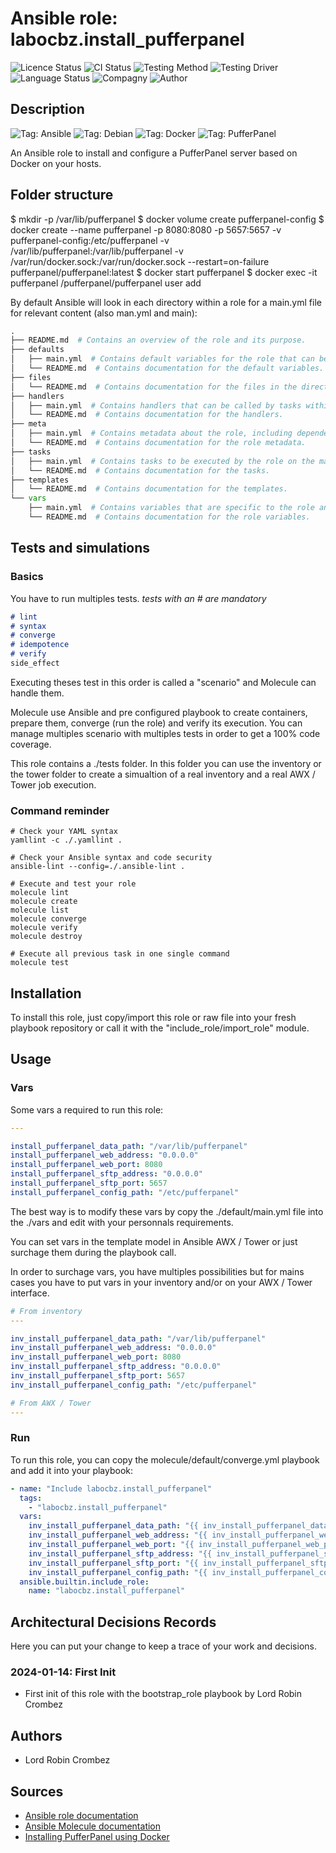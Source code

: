 # Ansible role: labocbz.install_pufferpanel

![Licence Status](https://img.shields.io/badge/licence-MIT-brightgreen)
![CI Status](https://img.shields.io/badge/CI-success-brightgreen)
![Testing Method](https://img.shields.io/badge/Testing%20Method-Ansible%20Molecule-blueviolet)
![Testing Driver](https://img.shields.io/badge/Testing%20Driver-docker-blueviolet)
![Language Status](https://img.shields.io/badge/language-Ansible-red)
![Compagny](https://img.shields.io/badge/Compagny-Labo--CBZ-blue)
![Author](https://img.shields.io/badge/Author-Lord%20Robin%20Crombez-blue)

## Description

![Tag: Ansible](https://img.shields.io/badge/Tech-Ansible-orange)
![Tag: Debian](https://img.shields.io/badge/Tech-Debian-orange)
![Tag: Docker](https://img.shields.io/badge/Tech-Docker-orange)
![Tag: PufferPanel](https://img.shields.io/badge/Tech-PufferPanel-orange)

An Ansible role to install and configure a PufferPanel server based on Docker on your hosts.

## Folder structure

$ mkdir -p /var/lib/pufferpanel
$ docker volume create pufferpanel-config
$ docker create --name pufferpanel -p 8080:8080 -p 5657:5657 -v pufferpanel-config:/etc/pufferpanel -v /var/lib/pufferpanel:/var/lib/pufferpanel -v /var/run/docker.sock:/var/run/docker.sock --restart=on-failure pufferpanel/pufferpanel:latest
$ docker start pufferpanel
$ docker exec -it pufferpanel /pufferpanel/pufferpanel user add

By default Ansible will look in each directory within a role for a main.yml file for relevant content (also man.yml and main):

```PYTHON
.
├── README.md  # Contains an overview of the role and its purpose.
├── defaults
│   ├── main.yml  # Contains default variables for the role that can be overridden by users.
│   └── README.md  # Contains documentation for the default variables.
├── files
│   └── README.md  # Contains documentation for the files in the directory.
├── handlers
│   ├── main.yml  # Contains handlers that can be called by tasks within the role.
│   └── README.md  # Contains documentation for the handlers.
├── meta
│   ├── main.yml  # Contains metadata about the role, including dependencies and supported platforms.
│   └── README.md  # Contains documentation for the role metadata.
├── tasks
│   ├── main.yml  # Contains tasks to be executed by the role on the managed nodes.
│   └── README.md  # Contains documentation for the tasks.
├── templates
│   └── README.md  # Contains documentation for the templates.
└── vars
    ├── main.yml  # Contains variables that are specific to the role and are not meant to be overridden.
    └── README.md  # Contains documentation for the role variables.
```

## Tests and simulations

### Basics

You have to run multiples tests. *tests with an # are mandatory*

```MARKDOWN
# lint
# syntax
# converge
# idempotence
# verify
side_effect
```

Executing theses test in this order is called a "scenario" and Molecule can handle them.

Molecule use Ansible and pre configured playbook to create containers, prepare them, converge (run the role) and verify its execution.
You can manage multiples scenario with multiples tests in order to get a 100% code coverage.

This role contains a ./tests folder. In this folder you can use the inventory or the tower folder to create a simualtion of a real inventory and a real AWX / Tower job execution.

### Command reminder

```SHELL
# Check your YAML syntax
yamllint -c ./.yamllint .

# Check your Ansible syntax and code security
ansible-lint --config=./.ansible-lint .

# Execute and test your role
molecule lint
molecule create
molecule list
molecule converge
molecule verify
molecule destroy

# Execute all previous task in one single command
molecule test
```

## Installation

To install this role, just copy/import this role or raw file into your fresh playbook repository or call it with the "include_role/import_role" module.

## Usage

### Vars

Some vars a required to run this role:

```YAML
---

install_pufferpanel_data_path: "/var/lib/pufferpanel"
install_pufferpanel_web_address: "0.0.0.0"
install_pufferpanel_web_port: 8080
install_pufferpanel_sftp_address: "0.0.0.0"
install_pufferpanel_sftp_port: 5657
install_pufferpanel_config_path: "/etc/pufferpanel"

```

The best way is to modify these vars by copy the ./default/main.yml file into the ./vars and edit with your personnals requirements.

You can set vars in the template model in Ansible AWX / Tower or just surchage them during the playbook call.

In order to surchage vars, you have multiples possibilities but for mains cases you have to put vars in your inventory and/or on your AWX / Tower interface.

```YAML
# From inventory
---

inv_install_pufferpanel_data_path: "/var/lib/pufferpanel"
inv_install_pufferpanel_web_address: "0.0.0.0"
inv_install_pufferpanel_web_port: 8080
inv_install_pufferpanel_sftp_address: "0.0.0.0"
inv_install_pufferpanel_sftp_port: 5657
inv_install_pufferpanel_config_path: "/etc/pufferpanel"

```

```YAML
# From AWX / Tower
---

```

### Run

To run this role, you can copy the molecule/default/converge.yml playbook and add it into your playbook:

```YAML
- name: "Include labocbz.install_pufferpanel"
  tags:
    - "labocbz.install_pufferpanel"
  vars:
    inv_install_pufferpanel_data_path: "{{ inv_install_pufferpanel_data_path }}"
    inv_install_pufferpanel_web_address: "{{ inv_install_pufferpanel_web_address }}"
    inv_install_pufferpanel_web_port: "{{ inv_install_pufferpanel_web_port }}"
    inv_install_pufferpanel_sftp_address: "{{ inv_install_pufferpanel_sftp_address }}"
    inv_install_pufferpanel_sftp_port: "{{ inv_install_pufferpanel_sftp_port }}"
    inv_install_pufferpanel_config_path: "{{ inv_install_pufferpanel_config_path }}"
  ansible.builtin.include_role:
    name: "labocbz.install_pufferpanel"
```

## Architectural Decisions Records

Here you can put your change to keep a trace of your work and decisions.

### 2024-01-14: First Init

* First init of this role with the bootstrap_role playbook by Lord Robin Crombez

## Authors

* Lord Robin Crombez

## Sources

* [Ansible role documentation](https://docs.ansible.com/ansible/latest/playbook_guide/playbooks_reuse_roles.html)
* [Ansible Molecule documentation](https://molecule.readthedocs.io/)
* [Installing PufferPanel using Docker](https://docs.pufferpanel.com/en/2.x/installing-docker.html)
